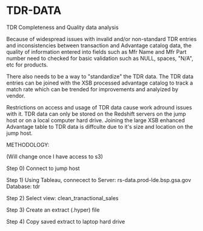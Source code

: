 # TDR-DATA
TDR Completeness and Quality data analysis 

Because of widespread issues with invalid and/or non-standard TDR entries and
inconsistencies between transaction and Advantage catalog data, the quality of information entered into
fields such as Mfr Name and Mfr Part number need to checked for basic validation such as NULL, spaces,
"N/A", etc for products.

There also needs to be a way to "standardize" the TDR data.  The TDR data entries can be joined with the XSB 
processed advantage catalog to track a match rate which can be trended for improvements and analyized by vendor.


Restrictions on access and usage of TDR data cause work adround issues with it.  TDR data can only be stored on the Redshift servers on the jump host or on a local computer hard drive.  Joining the large XSB enhanced Advantage table to TDR data is diffculte due to it's size and location on the jump host.


METHODOLOGY:

(Will change once I have access to s3)

Step 0) Connect to jump host

Step 1)  Using Tableau, connecect to Server: rs-data.prod-lde.bsp.gsa.gov Database: tdr

Step 2) Select view: clean_tranactional_sales

Step 3) Create an extract (.hyper) file

Step 4) Copy saved extract to laptop hard drive




